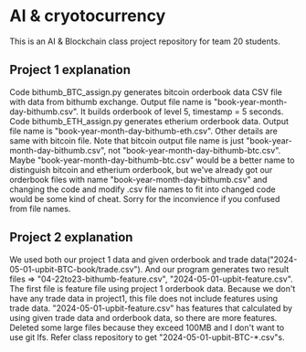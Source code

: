 # AI & cryotocurrency 
This is an AI & Blockchain class project repository for team 20 students.

## Project 1 explanation
Code bithumb_BTC_assign.py generates bitcoin orderbook data CSV file with data from bithumb exchange. Output file name is "book-year-month-day-bithumb.csv". It builds orderbook of level 5, timestamp = 5 seconds.
Code bithumb_ETH_assign.py generates etherium orderbook data. Output file name is "book-year-month-day-bithumb-eth.csv". Other details are same with bitcoin file.
Note that bitcoin output file name is just "book-year-month-day-bithumb.csv", not "book-year-month-day-bithumb-btc.csv". Maybe "book-year-month-day-bithumb-btc.csv" would be a better name to distinguish bitcoin and etherium orderbook, but we've already got our orderbook files with name "book-year-month-day-bithumb.csv" and changing the code and modify .csv file names to fit into changed code would be some kind of cheat. Sorry for the inconvience if you confused from file names.

## Project 2 explanation
We used both our project 1 data and given orderbook and trade data("2024-05-01-upbit-BTC-book/trade.csv").
And our program generates two result files => "04-22to23-bithumb-feature.csv", "2024-05-01-upbit-feature.csv".
The first file is feature file using project 1 orderbook data. Because we don't have any trade data in project1, this file does not include features using trade data. "2024-05-01-upbit-feature.csv" has features that calculated by using given trade data and orderbook data, so there are more features.
Deleted some large files because they exceed 100MB and I don't want to use git lfs. Refer class repository to get "2024-05-01-upbit-BTC-*.csv"s.
